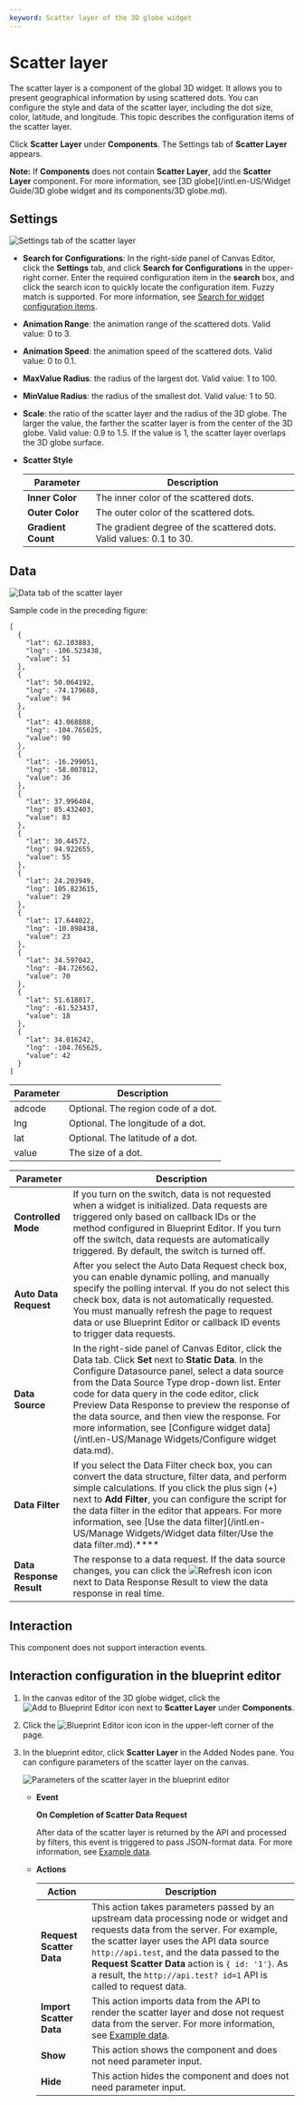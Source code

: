 ```yaml
---
keyword: Scatter layer of the 3D globe widget
---
```


# Scatter layer

The scatter layer is a component of the global 3D widget. It allows you to present geographical information by using scattered dots. You can configure the style and data of the scatter layer, including the dot size, color, latitude, and longitude. This topic describes the configuration items of the scatter layer.

Click **Scatter Layer** under **Components**. The Settings tab of **Scatter Layer** appears.

**Note:** If **Components** does not contain **Scatter Layer**, add the **Scatter Layer** component. For more information, see [3D globe](/intl.en-US/Widget Guide/3D globe widget and its components/3D globe.md).

## Settings

![Settings tab of the scatter layer](https://static-aliyun-doc.oss-accelerate.aliyuncs.com/assets/img/en-US/9786401161/p72989.png)

-   **Search for Configurations**: In the right-side panel of Canvas Editor, click the **Settings** tab, and click **Search for Configurations** in the upper-right corner. Enter the required configuration item in the **search** box, and click the search icon to quickly locate the configuration item. Fuzzy match is supported. For more information, see [Search for widget configuration items]().
-   **Animation Range**: the animation range of the scattered dots. Valid value: 0 to 3.
-   **Animation Speed**: the animation speed of the scattered dots. Valid value: 0 to 0.1.
-   **MaxValue Radius**: the radius of the largest dot. Valid value: 1 to 100.
-   **MinValue Radius**: the radius of the smallest dot. Valid value: 1 to 50.
-   **Scale**: the ratio of the scatter layer and the radius of the 3D globe. The larger the value, the farther the scatter layer is from the center of the 3D globe. Valid value: 0.9 to 1.5. If the value is 1, the scatter layer overlaps the 3D globe surface.
-   **Scatter Style**

    |Parameter|Description|
    |---------|-----------|
    |**Inner Color**|The inner color of the scattered dots.|
    |**Outer Color**|The outer color of the scattered dots.|
    |**Gradient Count**|The gradient degree of the scattered dots. Valid values: 0.1 to 30.|


## Data

![Data tab of the scatter layer](https://static-aliyun-doc.oss-accelerate.aliyuncs.com/assets/img/en-US/9786401161/p73075.png)

Sample code in the preceding figure:

```
[
  {
    "lat": 62.103883,
    "lng": -106.523438,
    "value": 51
  },
  {
    "lat": 50.064192,
    "lng": -74.179688,
    "value": 94
  },
  {
    "lat": 43.068888,
    "lng": -104.765625,
    "value": 90
  },
  {
    "lat": -16.299051,
    "lng": -58.007812,
    "value": 36
  },
  {
    "lat": 37.996404,
    "lng": 85.432403,
    "value": 83
  },
  {
    "lat": 30.44572,
    "lng": 94.922655,
    "value": 55
  },
  {
    "lat": 24.203949,
    "lng": 105.823615,
    "value": 29
  },
  {
    "lat": 17.644022,
    "lng": -10.898438,
    "value": 23
  },
  {
    "lat": 34.597042,
    "lng": -84.726562,
    "value": 70
  },
  {
    "lat": 51.618017,
    "lng": -61.523437,
    "value": 18
  },
  {
    "lat": 34.016242,
    "lng": -104.765625,
    "value": 42
  }
]
```

|Parameter|Description|
|---------|-----------|
|adcode|Optional. The region code of a dot.|
|lng|Optional. The longitude of a dot.|
|lat|Optional. The latitude of a dot.|
|value|The size of a dot.|

|Parameter|Description|
|---------|-----------|
|**Controlled Mode**|If you turn on the switch, data is not requested when a widget is initialized. Data requests are triggered only based on callback IDs or the method configured in Blueprint Editor. If you turn off the switch, data requests are automatically triggered. By default, the switch is turned off.|
|**Auto Data Request**|After you select the Auto Data Request check box, you can enable dynamic polling, and manually specify the polling interval. If you do not select this check box, data is not automatically requested. You must manually refresh the page to request data or use Blueprint Editor or callback ID events to trigger data requests.|
|**Data Source**|In the right-side panel of Canvas Editor, click the Data tab. Click **Set** next to **Static Data**. In the Configure Datasource panel, select a data source from the Data Source Type drop-down list. Enter code for data query in the code editor, click Preview Data Response to preview the response of the data source, and then view the response. For more information, see [Configure widget data](/intl.en-US/Manage Widgets/Configure widget data.md).|
|**Data Filter**|If you select the Data Filter check box, you can convert the data structure, filter data, and perform simple calculations. If you click the plus sign \(+\) next to **Add Filter**, you can configure the script for the data filter in the editor that appears. For more information, see [Use the data filter](/intl.en-US/Manage Widgets/Widget data filter/Use the data filter.md).****|
|**Data Response Result**|The response to a data request. If the data source changes, you can click the ![Refresh icon ](https://static-aliyun-doc.oss-accelerate.aliyuncs.com/assets/img/en-US/9064108061/p89093.png) icon next to Data Response Result to view the data response in real time.|

## Interaction

This component does not support interaction events.

## Interaction configuration in the blueprint editor

1.  In the canvas editor of the 3D globe widget, click the ![Add to Blueprint Editor](https://static-aliyun-doc.oss-accelerate.aliyuncs.com/assets/img/en-US/3519036061/p89089.jpg) icon next to **Scatter Layer** under **Components**.
2.  Click the ![Blueprint Editor icon](https://static-aliyun-doc.oss-accelerate.aliyuncs.com/assets/img/en-US/3519036061/p89087.jpg) icon in the upper-left corner of the page.
3.  In the blueprint editor, click **Scatter Layer** in the Added Nodes pane. You can configure parameters of the scatter layer on the canvas.

    ![Parameters of the scatter layer in the blueprint editor](https://static-aliyun-doc.oss-accelerate.aliyuncs.com/assets/img/en-US/9786401161/p87829.jpg)

    -   **Event**

        **On Completion of Scatter Data Request**

        After data of the scatter layer is returned by the API and processed by filters, this event is triggered to pass JSON-format data. For more information, see [Example data](#section_xir_oc6_ign).

    -   **Actions**

        |Action|Description|
        |------|-----------|
        |**Request Scatter Data**|This action takes parameters passed by an upstream data processing node or widget and requests data from the server. For example, the scatter layer uses the API data source `http://api.test`, and the data passed to the **Request Scatter Data** action is `{ id: '1'}`. As a result, the `http://api.test? id=1` API is called to request data.|
        |**Import Scatter Data**|This action imports data from the API to render the scatter layer and dose not request data from the server. For more information, see [Example data](#section_xir_oc6_ign).|
        |**Show**|This action shows the component and does not need parameter input.|
        |**Hide**|This action hides the component and does not need parameter input.|


